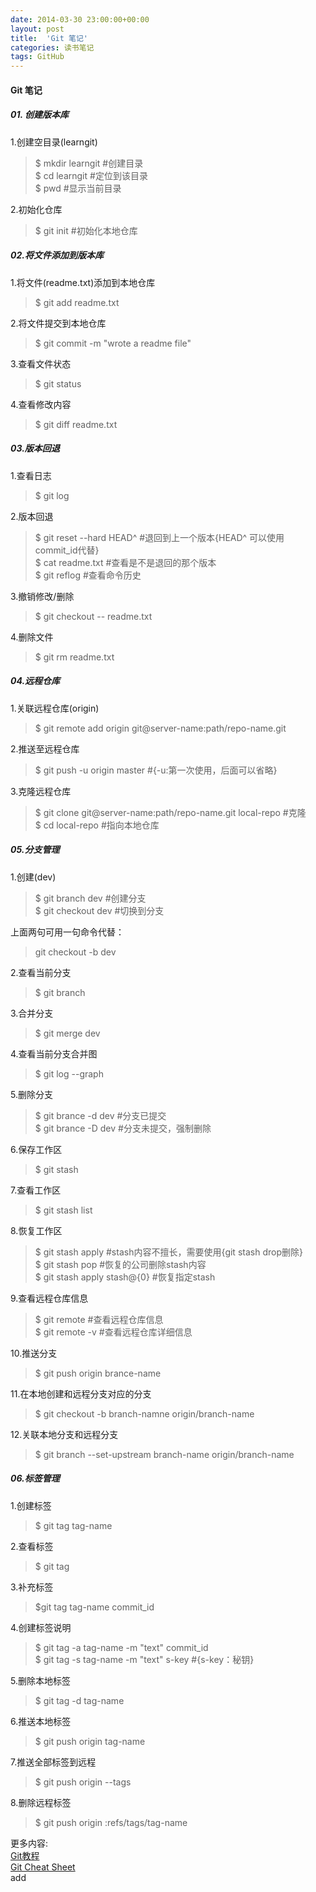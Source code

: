 ```yaml
---
date: 2014-03-30 23:00:00+00:00
layout: post
title:  'Git 笔记'
categories: 读书笔记
tags: GitHub
---
```


#### Git 笔记

##### 01. 创建版本库

1.创建空目录(learngit)  

> $ mkdir learngit  #创建目录  
> $ cd learngit     #定位到该目录  
> $ pwd               #显示当前目录  

2.初始化仓库  

> $ git init #初始化本地仓库  


##### 02.将文件添加到版本库

1.将文件(readme.txt)添加到本地仓库  

>$ git add readme.txt  

2.将文件提交到本地仓库  

>$ git commit -m "wrote a readme file"  

3.查看文件状态  

>$ git status  

4.查看修改内容  

>$ git diff readme.txt  

##### 03.版本回退  

1.查看日志  

>$ git log  

2.版本回退  

>$ git reset --hard HEAD^  #退回到上一个版本{HEAD^ 可以使用commit_id代替}  
>$ cat readme.txt #查看是不是退回的那个版本  
>$ git reflog #查看命令历史  

3.撤销修改/删除  

>$ git checkout -- readme.txt  

4.删除文件  

>$ git rm readme.txt  

##### 04.远程仓库  

1.关联远程仓库(origin)  

>$ git remote add origin git@server-name:path/repo-name.git  

2.推送至远程仓库  

>$ git push -u origin master  #{-u:第一次使用，后面可以省略}  

3.克隆远程仓库  

>$ git clone git@server-name:path/repo-name.git local-repo #克隆  
>$ cd local-repo #指向本地仓库


##### 05.分支管理

1.创建(dev)  

>$ git branch dev #创建分支  
>$ git checkout dev #切换到分支  

上面两句可用一句命令代替：

>git checkout -b dev  

2.查看当前分支  

>$ git branch   

3.合并分支  

>$ git merge dev  

4.查看当前分支合并图  

>$ git log --graph  

5.删除分支  

>$ git brance -d dev #分支已提交  
>$ git brance -D dev #分支未提交，强制删除  

6.保存工作区  

>$ git stash  

7.查看工作区  

>$ git stash list  

8.恢复工作区  

>$ git stash apply #stash内容不擅长，需要使用{git stash drop删除}  
>$ git stash pop #恢复的公司删除stash内容  
>$ git stash apply stash@{0} #恢复指定stash

9.查看远程仓库信息  

>$ git remote #查看远程仓库信息  
>$ git remote -v #查看远程仓库详细信息

10.推送分支  

>$ git push origin brance-name

11.在本地创建和远程分支对应的分支  

>$ git checkout -b  branch-namne origin/branch-name  

12.关联本地分支和远程分支  

>$ git branch --set-upstream branch-name origin/branch-name  


##### 06.标签管理  

1.创建标签  

>$ git tag tag-name  

2.查看标签  

>$ git tag

3.补充标签  

>$git tag tag-name commit_id  

4.创建标签说明 

>$ git tag -a tag-name -m "text" commit_id  
>$ git tag -s tag-name -m "text" s-key #{s-key：秘钥}  

5.删除本地标签  

>$ git tag -d tag-name

6.推送本地标签  

>$ git push origin tag-name  

7.推送全部标签到远程  

>$ git push origin --tags

8.删除远程标签  

>$ git push origin :refs/tags/tag-name


更多内容:  
[Git教程](http://www.liaoxuefeng.com/wiki/0013739516305929606dd18361248578c67b8067c8c017b000)  
[Git Cheat Sheet](http://www.git-tower.com/blog/assets/2013-05-22-git-cheat-sheet/cheat-sheet-large01.png)  
add